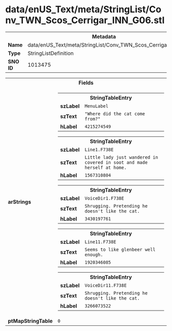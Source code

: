 <h1>data/enUS_Text/meta/StringList/Conv_TWN_Scos_Cerrigar_INN_G06.stl</h1><table><tr><th colspan="100%">Metadata</th></tr><tr><td><b>Name</b></td><td>data/enUS_Text/meta/StringList/Conv_TWN_Scos_Cerrigar_INN_G06.stl</td></tr><tr><td><b>Type</b></td><td>StringListDefinition</td></tr><tr><td><b>SNO ID</b></td><td>1013475</td></tr></table>

<table><tr><th colspan="100%">Fields</th></tr><tr><td><b>arStrings</b></td><td><table><tr><th colspan="100%">StringTableEntry</th></tr><tr><td><b>szLabel</b></td><td><code>MenuLabel</code></td></tr><tr><td><b>szText</b></td><td><code>"Where did the cat come from?"</code></td></tr><tr><td><b>hLabel</b></td><td><code>4215274549</code></td></tr></table>


<table><tr><th colspan="100%">StringTableEntry</th></tr><tr><td><b>szLabel</b></td><td><code>Line1.F738E</code></td></tr><tr><td><b>szText</b></td><td><code>Little lady just wandered in covered in soot and made herself at home.</code></td></tr><tr><td><b>hLabel</b></td><td><code>1567310804</code></td></tr></table>


<table><tr><th colspan="100%">StringTableEntry</th></tr><tr><td><b>szLabel</b></td><td><code>VoiceDir1.F738E</code></td></tr><tr><td><b>szText</b></td><td><code>Shrugging. Pretending he doesn't like the cat.</code></td></tr><tr><td><b>hLabel</b></td><td><code>3430197761</code></td></tr></table>


<table><tr><th colspan="100%">StringTableEntry</th></tr><tr><td><b>szLabel</b></td><td><code>Line11.F738E</code></td></tr><tr><td><b>szText</b></td><td><code>Seems to like glenbeer well enough.</code></td></tr><tr><td><b>hLabel</b></td><td><code>1920346085</code></td></tr></table>


<table><tr><th colspan="100%">StringTableEntry</th></tr><tr><td><b>szLabel</b></td><td><code>VoiceDir11.F738E</code></td></tr><tr><td><b>szText</b></td><td><code>Shrugging. Pretending he doesn't like the cat.</code></td></tr><tr><td><b>hLabel</b></td><td><code>3266073522</code></td></tr></table>


</td></tr><tr><td><b>ptMapStringTable</b></td><td><code>0</code></td></tr></table>

